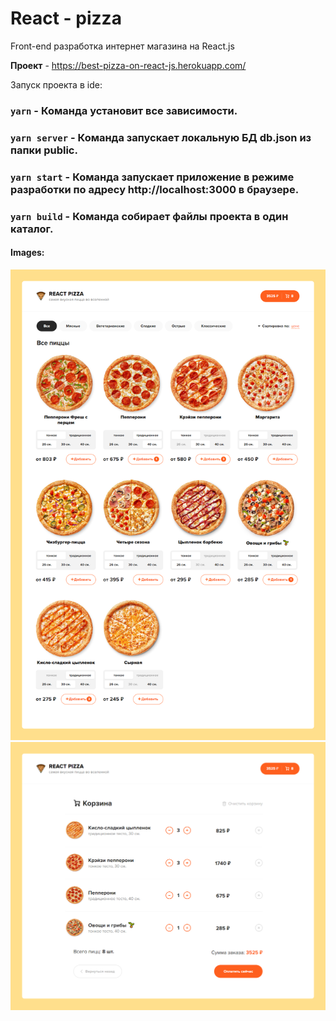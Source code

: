 # React - pizza

Front-end разработка интернет магазина на React.js

**Проект** - https://best-pizza-on-react-js.herokuapp.com/

Запуск проекта в ide:

### `yarn` - Команда установит все зависимости.

### `yarn server` - Команда запускает локальную БД db.json из папки public.

### `yarn start` - Команда запускает приложение в режиме разработки по адресу http://localhost:3000 в браузере.

### `yarn build` - Команда собирает файлы проекта в один каталог.

#### Images:

<p align="center">
  <img src="https://github.com/AlexDyatlov/react-pizza/raw/master/src/assets/img/readme1.png">
  <img src="https://github.com/AlexDyatlov/react-pizza/raw/master/src/assets/img/readme2.png">
</p>